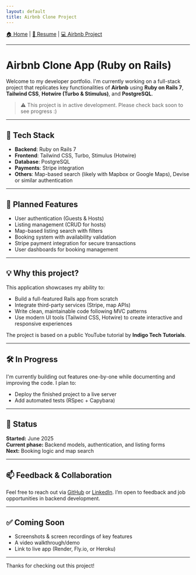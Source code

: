 ```yaml
---
layout: default
title: Airbnb Clone Project
---
```


[🏠 Home](./index.html) | [📄 Resume](./cv.html) | [💻 Airbnb Project](./airbnb-clone.html)

---

# Airbnb Clone App (Ruby on Rails)

Welcome to my developer portfolio. I'm currently working on a full-stack project that replicates key functionalities of **Airbnb** using **Ruby on Rails 7**, **Tailwind CSS**, **Hotwire (Turbo & Stimulus)**, and **PostgreSQL**.

> ⚠️ This project is in active development. Please check back soon to see progress :)

---

## 🔧 Tech Stack

- **Backend**: Ruby on Rails 7
- **Frontend**: Tailwind CSS, Turbo, Stimulus (Hotwire)
- **Database**: PostgreSQL
- **Payments**: Stripe integration
- **Others**: Map-based search (likely with Mapbox or Google Maps), Devise or similar authentication

---

## 🚀 Planned Features

-  User authentication (Guests & Hosts)
-  Listing management (CRUD for hosts)
-  Map-based listing search with filters
-  Booking system with availability validation
-  Stripe payment integration for secure transactions
-  User dashboards for booking management

---

## 💡 Why this project?

This application showcases my ability to:

- Build a full-featured Rails app from scratch
- Integrate third-party services (Stripe, map APIs)
- Write clean, maintainable code following MVC patterns
- Use modern UI tools (Tailwind CSS, Hotwire) to create interactive and responsive experiences

The project is based on a public YouTube tutorial by **Indigo Tech Tutorials**.

---

## 🛠️ In Progress

I'm currently building out features one-by-one while documenting and improving the code. I plan to:

- Deploy the finished project to a live server
- Add automated tests (RSpec + Capybara)

---

## 📌 Status

**Started:** June 2025  
**Current phase:** Backend models, authentication, and listing forms  
**Next:** Booking logic and map search  

---

## 📫 Feedback & Collaboration

Feel free to reach out via [GitHub](https://github.com/BakerBart) or [LinkedIn](https://linkedin.com/in/bartosz-piekarz-112b83194). I’m open to feedback and job opportunities in backend development.

---

## ✅ Coming Soon

- Screenshots & screen recordings of key features
- A video walkthrough/demo
- Link to live app (Render, Fly.io, or Heroku)

---

Thanks for checking out this project!

